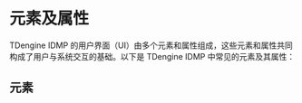 # 元素及属性

TDengine IDMP 的用户界面（UI）由多个元素和属性组成，这些元素和属性共同构成了用户与系统交互的基础。以下是 TDengine IDMP 中常见的元素及其属性：

## 元素
